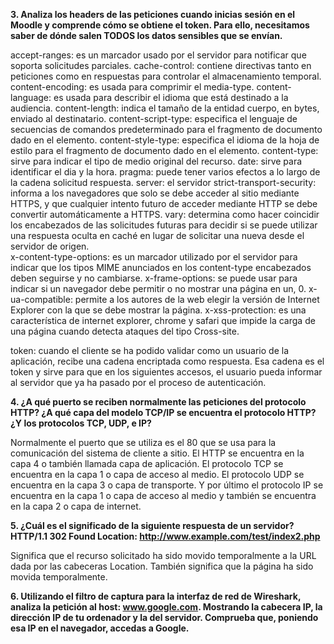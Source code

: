**3. Analiza los headers de las peticiones cuando inicias sesión en el Moodle y comprende
cómo se obtiene el token. Para ello, necesitamos saber de dónde salen TODOS los
datos sensibles que se envían.**

accept-ranges: es un marcador usado por el servidor para notificar que soporta solicitudes parciales. 
cache-control: contiene directivas tanto en peticiones como en respuestas para controlar el almacenamiento temporal. 
content-encoding: es usada para comprimir el media-type. 
content-language: es usada para describir el idioma que está destinado a la audiencia. 
content-length: indica el tamaño de la entidad cuerpo, en bytes, enviado al destinatario. 
content-script-type: especifica el lenguaje de secuencias de comandos predeterminado para el fragmento de documento dado en el elemento. 
content-style-type: especifica el idioma de la hoja de estilo para el fragmento de documento dado en el elemento. 
content-type: sirve para indicar el tipo de medio original del recurso. 
date: sirve para identificar el dia y la hora. 
pragma: puede tener varios efectos a lo largo de la cadena solicitud respuesta. 
server: el servidor
strict-transport-security: informa a los navegadores que solo se debe acceder al sitio mediante HTTPS, y que cualquier intento futuro de acceder mediante HTTP se debe convertir automáticamente a HTTPS.
vary: determina como hacer coincidir los encabezados de las solicitudes futuras para decidir si se puede utilizar una respuesta oculta en caché en lugar de solicitar una nueva desde el servidor de origen.  
x-content-type-options: es un marcador utilizado por el servidor para indicar que los tipos MIME anunciados en los content-type encabezados deben seguirse y no cambiarse. 
x-frame-options: se puede usar para indicar si un navegador debe permitir o no mostrar una página en un, 0. 
x-ua-compatible: permite a los autores de la web elegir la versión de Internet Explorer con la que se debe mostrar la página. 
x-xss-protection: es una característica de internet explorer, chrome y safari que impide la carga de una página cuando detecta ataques del tipo Cross-site. 

token: cuando el cliente se ha podido validar como un usuario de la aplicación, recibe una cadena encriptada como respuesta. Esa cadena es el token y sirve para que en los siguientes accesos, el usuario pueda informar al servidor que ya ha pasado por el proceso de autenticación. 


**4. ¿A qué puerto se reciben normalmente las peticiones del protocolo HTTP? ¿A qué
capa del modelo TCP/IP se encuentra el protocolo HTTP? ¿Y los protocolos TCP,
UDP, e IP?**

Normalmente el puerto que se utiliza es el 80 que se usa para la comunicación del sistema de cliente a sitio. 
El HTTP se encuentra en la capa 4 o también llamada capa de aplicación. 
El protocolo TCP se encuentra en la capa 1 o capa de acceso al medio. 
El protocolo UDP se encuentra en la capa 3 o capa de transporte. 
Y por último el protocolo IP se encuentra en la capa 1 o capa de acceso al medio y también se encuentra en la capa 2 o capa de internet. 


**5. ¿Cuál es el significado de la siguiente respuesta de un servidor?
HTTP/1.1 302 Found
Location: http://www.example.com/test/index2.php**

Significa que el recurso solicitado ha sido movido temporalmente a la URL dada por las cabeceras Location. También significa que la 
página ha sido movida temporalmente. 


**6. Utilizando el filtro de captura para la interfaz de red de Wireshark, analiza la petición
al host: www.google.com. Mostrando la cabecera IP, la dirección IP de tu ordenador y
la del servidor. Comprueba que, poniendo esa IP en el navegador, accedas a Google.**







